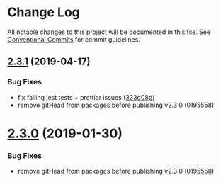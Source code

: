 # Change Log

All notable changes to this project will be documented in this file.
See [Conventional Commits](https://conventionalcommits.org) for commit guidelines.

## [2.3.1](https://github.com/bolt-design-system/bolt/tree/master/packages/components/bolt-dropdown/compare/v2.2.2...v2.3.1) (2019-04-17)


### Bug Fixes

* fix failing jest tests + prettier issues ([333d08d](https://github.com/bolt-design-system/bolt/tree/master/packages/components/bolt-dropdown/commit/333d08d))
* remove gitHead from packages before publishing v2.3.0 ([0195558](https://github.com/bolt-design-system/bolt/tree/master/packages/components/bolt-dropdown/commit/0195558))





# [2.3.0](https://github.com/bolt-design-system/bolt/tree/master/packages/components/bolt-dropdown/compare/v2.3.0-rc.0...v2.3.0) (2019-01-30)


### Bug Fixes

* remove gitHead from packages before publishing v2.3.0 ([0195558](https://github.com/bolt-design-system/bolt/tree/master/packages/components/bolt-dropdown/commit/0195558))
